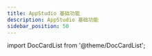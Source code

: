 ```yaml
---
title: AppStudio 基础功能
description: AppStudio 基础功能
sidebar_position: 50
---
```


import DocCardList from '@theme/DocCardList';

<DocCardList />

<!-- * [参数系统](param.md)

* [控件属性的表达式输入](input.md)

* [事件触发机制](event.md)

* [场景编辑](sence.md)
  
* [应用预览](pre.md)
  
* [应用发布](publish.md) -->

